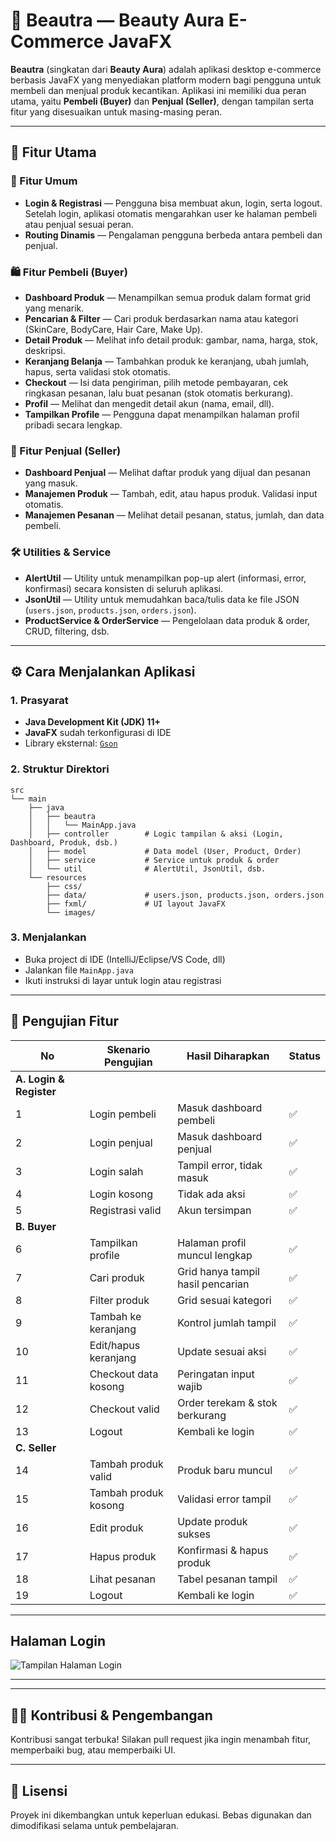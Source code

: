 # 💄 Beautra — Beauty Aura E-Commerce JavaFX

**Beautra** (singkatan dari **Beauty Aura**) adalah aplikasi desktop e-commerce berbasis JavaFX yang menyediakan platform modern bagi pengguna untuk membeli dan menjual produk kecantikan. Aplikasi ini memiliki dua peran utama, yaitu **Pembeli (Buyer)** dan **Penjual (Seller)**, dengan tampilan serta fitur yang disesuaikan untuk masing-masing peran.

---

## 🚀 Fitur Utama

### 🔐 Fitur Umum
- **Login & Registrasi** — Pengguna bisa membuat akun, login, serta logout. Setelah login, aplikasi otomatis mengarahkan user ke halaman pembeli atau penjual sesuai peran.
- **Routing Dinamis** — Pengalaman pengguna berbeda antara pembeli dan penjual.

### 🛍️ Fitur Pembeli (Buyer)
- **Dashboard Produk** — Menampilkan semua produk dalam format grid yang menarik.
- **Pencarian & Filter** — Cari produk berdasarkan nama atau kategori (SkinCare, BodyCare, Hair Care, Make Up).
- **Detail Produk** — Melihat info detail produk: gambar, nama, harga, stok, deskripsi.
- **Keranjang Belanja** — Tambahkan produk ke keranjang, ubah jumlah, hapus, serta validasi stok otomatis.
- **Checkout** — Isi data pengiriman, pilih metode pembayaran, cek ringkasan pesanan, lalu buat pesanan (stok otomatis berkurang).
- **Profil** — Melihat dan mengedit detail akun (nama, email, dll).
- **Tampilkan Profile** — Pengguna dapat menampilkan halaman profil pribadi secara lengkap.

### 🧾 Fitur Penjual (Seller)
- **Dashboard Penjual** — Melihat daftar produk yang dijual dan pesanan yang masuk.
- **Manajemen Produk** — Tambah, edit, atau hapus produk. Validasi input otomatis.
- **Manajemen Pesanan** — Melihat detail pesanan, status, jumlah, dan data pembeli.

### 🛠️ Utilities & Service
- **AlertUtil** — Utility untuk menampilkan pop-up alert (informasi, error, konfirmasi) secara konsisten di seluruh aplikasi.
- **JsonUtil** — Utility untuk memudahkan baca/tulis data ke file JSON (`users.json`, `products.json`, `orders.json`).
- **ProductService & OrderService** — Pengelolaan data produk & order, CRUD, filtering, dsb.

---

## ⚙️ Cara Menjalankan Aplikasi

### 1. Prasyarat
- **Java Development Kit (JDK) 11+**
- **JavaFX** sudah terkonfigurasi di IDE
- Library eksternal: [`Gson`](https://github.com/google/gson)

### 2. Struktur Direktori
```
src
└── main
    ├── java
    │   ├── beautra
    │   │   └── MainApp.java
    │   ├── controller        # Logic tampilan & aksi (Login, Dashboard, Produk, dsb.)
    │   ├── model             # Data model (User, Product, Order)
    │   ├── service           # Service untuk produk & order
    │   └── util              # AlertUtil, JsonUtil, dsb.
    └── resources
        ├── css/
        ├── data/             # users.json, products.json, orders.json
        ├── fxml/             # UI layout JavaFX
        └── images/
```

### 3. Menjalankan
- Buka project di IDE (IntelliJ/Eclipse/VS Code, dll)
- Jalankan file `MainApp.java`
- Ikuti instruksi di layar untuk login atau registrasi

---

## 🧪 Pengujian Fitur

| No | Skenario Pengujian        | Hasil Diharapkan                | Status |
|----|--------------------------|---------------------------------|--------|
| **A. Login & Register**       |                                 |        |
| 1  | Login pembeli            | Masuk dashboard pembeli         | ✅     |
| 2  | Login penjual            | Masuk dashboard penjual         | ✅     |
| 3  | Login salah              | Tampil error, tidak masuk       | ✅     |
| 4  | Login kosong             | Tidak ada aksi                  | ✅     |
| 5  | Registrasi valid         | Akun tersimpan                  | ✅     |
| **B. Buyer**                  |                                 |        |
| 6  | Tampilkan profile        | Halaman profil muncul lengkap   | ✅     |
| 7  | Cari produk              | Grid hanya tampil hasil pencarian| ✅    |
| 8  | Filter produk            | Grid sesuai kategori            | ✅     |
| 9  | Tambah ke keranjang      | Kontrol jumlah tampil           | ✅     |
| 10 | Edit/hapus keranjang     | Update sesuai aksi              | ✅     |
| 11 | Checkout data kosong     | Peringatan input wajib          | ✅     |
| 12 | Checkout valid           | Order terekam & stok berkurang  | ✅     |
| 13 | Logout                   | Kembali ke login                | ✅     |
| **C. Seller**                 |                                 |        |
| 14 | Tambah produk valid      | Produk baru muncul              | ✅     |
| 15 | Tambah produk kosong     | Validasi error tampil           | ✅     |
| 16 | Edit produk              | Update produk sukses            | ✅     |
| 17 | Hapus produk             | Konfirmasi & hapus produk       | ✅     |
| 18 | Lihat pesanan            | Tabel pesanan tampil            | ✅     |
| 19 | Logout                   | Kembali ke login                | ✅     |


---

## Halaman Login

![Tampilan Halaman Login](C:\Users\nurul\Documents\GitHub\all-project\BEAUTRA\app\src\main\resources\images\readme\TampilanLogin.png)

---


---

## 🧑‍💻 Kontribusi & Pengembangan

Kontribusi sangat terbuka! Silakan pull request jika ingin menambah fitur, memperbaiki bug, atau memperbaiki UI.

---

## 📄 Lisensi

Proyek ini dikembangkan untuk keperluan edukasi. Bebas digunakan dan dimodifikasi selama untuk pembelajaran.

